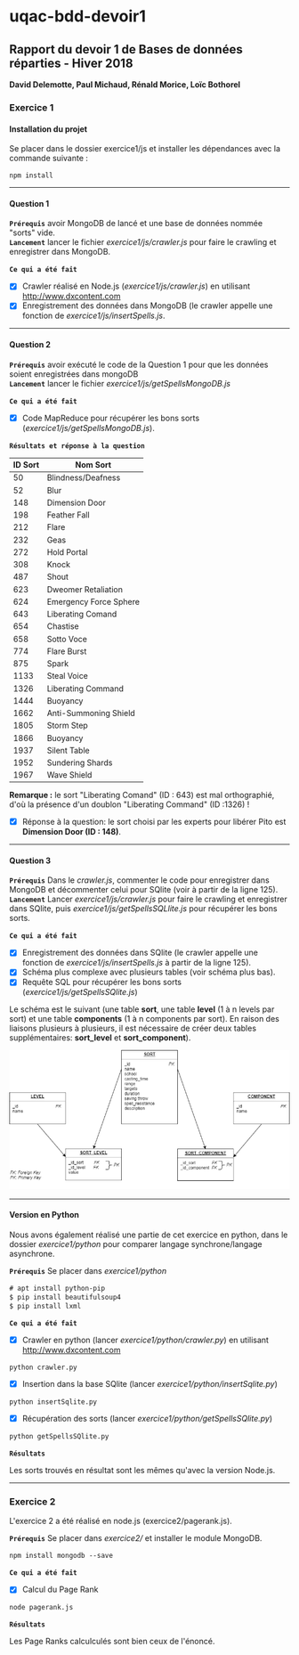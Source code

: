 # uqac-bdd-devoir1

<h2>Rapport du devoir 1 de Bases de données réparties - Hiver 2018</h2>
<b>David Delemotte, Paul Michaud, Rénald Morice, Loïc Bothorel</b>

<h3>Exercice 1</h3>

<h4>Installation du projet</h4>

Se placer dans le dossier exercice1/js et installer les dépendances avec la commande suivante :

```
npm install
```

---

<h4>Question 1</h4>

**`Prérequis`** avoir MongoDB de lancé et une base de données nommée "sorts" vide.<br/>
**`Lancement`** lancer le fichier <i>exercice1/js/crawler.js</i> pour faire le crawling et enregistrer dans MongoDB.

**`Ce qui a été fait`**

- [x] Crawler réalisé en Node.js (<i>exercice1/js/crawler.js</i>) en utilisant http://www.dxcontent.com
- [x] Enregistrement des données dans MongoDB (le crawler appelle une fonction de <i>exercice1/js/insertSpells.js</i>.

---

<h4>Question 2</h4>

**`Prérequis`** avoir exécuté le code de la Question 1 pour que les données soient enregistrées dans mongoDB<br/>
**`Lancement`** lancer le fichier <i>exercice1/js/getSpellsMongoDB.js</i>

**`Ce qui a été fait`**

- [x] Code MapReduce pour récupérer les bons sorts (<i>exercice1/js/getSpellsMongoDB.js</i>).

**`Résultats et réponse à la question`**

| ID Sort | Nom Sort |
| ------- | -------- |
| 50 | Blindness/Deafness |
| 52 | Blur |
| 148 | Dimension Door |
| 198 | Feather Fall |
| 212 | Flare |
| 232 | Geas | Lesser |
| 272 | Hold Portal |
| 308 | Knock |
| 487 | Shout |
| 623 | Dweomer Retaliation |
| 624 | Emergency Force Sphere |
| 643 | Liberating Comand |
| 654 | Chastise |
| 658 | Sotto Voce |
| 774 | Flare Burst |
| 875 | Spark |
| 1133 | Steal Voice |
| 1326 | Liberating Command |
| 1444 | Buoyancy |
| 1662 | Anti-Summoning Shield |
| 1805 | Storm Step |
| 1866 | Buoyancy |
| 1937 | Silent Table |
| 1952 | Sundering Shards |
| 1967 | Wave Shield |

<b>Remarque :</b> le sort "Liberating Comand" (ID : 643) est mal orthographié, d'où la présence d'un doublon "Liberating Command" (ID :1326) !

- [x] Réponse à la question: le sort choisi par les experts pour libérer Pito est <b>Dimension Door (ID : 148)</b>.

---

<h4>Question 3</h4>

**`Prérequis`** Dans le <i>crawler.js</i>, commenter le code pour enregistrer dans MongoDB et décommenter celui pour SQlite (voir à partir de la ligne 125).<br/>
**`Lancement`** Lancer <i>exercice1/js/crawler.js</i> pour faire le crawling et enregistrer dans SQlite, puis <i>exercice1/js/getSpellsSQLlite.js</i> pour récupérer les bons sorts.

**`Ce qui a été fait`**

- [x] Enregistrement des données dans SQlite (le crawler appelle une fonction de <i>exercice1/js/insertSpells.js</i> à partir de la ligne 125).
- [x] Schéma plus complexe avec plusieurs tables (voir schéma plus bas).
- [x] Requête SQL pour récupérer les bons sorts (<i>exercice1/js/getSpellsSQlite.js</i>)

Le schéma est le suivant (une table <b>sort</b>, une table <b>level</b> (1 à n levels par sort) et une table <b>components</b> (1 à n components par sort). En raison des liaisons plusieurs à plusieurs, il est nécessaire de créer deux tables supplémentaires: 
<b>sort_level</b> et <b>sort_component</b>).

![schema bdd](./img/schemabdd.png)

---

<h4>Version en Python</h4>

Nous avons également réalisé une partie de cet exercice en python, dans le dossier <i>exercice1/python</i> pour comparer langage synchrone/langage asynchrone.

**`Prérequis`** Se placer dans <i>exercice1/python</i>

```
# apt install python-pip
$ pip install beautifulsoup4
$ pip install lxml
```

**`Ce qui a été fait`**

- [x] Crawler en python (lancer <i>exercice1/python/crawler.py</i>) en utilisant http://www.dxcontent.com

```
python crawler.py
```

- [x] Insertion dans la base SQlite (lancer <i>exercice1/python/insertSqlite.py</i>)

```
python insertSqlite.py
```

- [x] Récupération des sorts (lancer <i>exercice1/python/getSpellsSQlite.py</i>)

```
python getSpellsSQlite.py
```

**`Résultats`**

Les sorts trouvés en résultat sont les mêmes qu'avec la version Node.js.

---

<h3>Exercice 2</h3>

L'exercice 2 a été réalisé en node.js (exercice2/pagerank.js). 

**`Prérequis`** Se placer dans <i>exercice2/</i> et installer le module MongoDB.

```
npm install mongodb --save
```

**`Ce qui a été fait`**

- [x] Calcul du Page Rank 

```
node pagerank.js
```

**`Résultats`**

Les Page Ranks calculculés sont bien ceux de l'énoncé.
